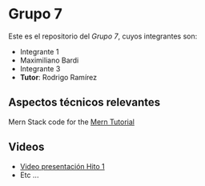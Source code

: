 # Grupo 7
Este es el repositorio del *Grupo 7*, cuyos integrantes son:
* Integrante 1
* Maximiliano Bardi
* Integrante 3
* **Tutor**: Rodrigo Ramírez


## Aspectos técnicos relevantes
Mern Stack code for the [Mern Tutorial](https://www.mongodb.com/languages/mern-stack-tutorial)

## Videos
* [Video presentación Hito 1](https://www.youtube.com/)
* Etc ...
